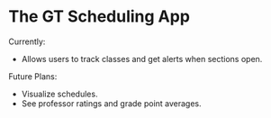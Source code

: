 # The GT Scheduling App

<p>Currently:</p>
<ul>
  <li>
    Allows users to track classes and get alerts when sections open.
  </li>
</ul>
<p>Future Plans:</p>
<ul>
  <li>
    Visualize schedules.
  </li>
  <li>
    See professor ratings and grade point averages.
  </li>
</ul>
